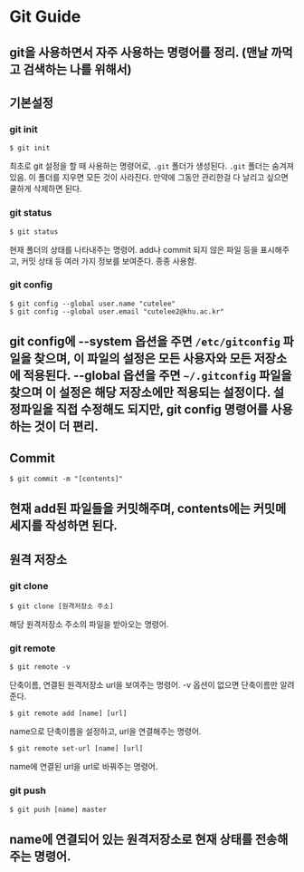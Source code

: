 
# Git Guide
git을 사용하면서 자주 사용하는 명령어를 정리. (맨날 까먹고 검색하는 나를 위해서)
---
## 기본설정
### git init
	$ git init
최초로 git 설정을 할 때 사용하는 명령어로, `.git` 폴더가 생성된다. `.git` 폴더는 숨겨져 있음. 이 폴더를 지우면 모든 것이 사라진다. 만약에 그동안 관리한걸 다 날리고 싶으면 쿨하게 삭제하면 된다.

### git status
	$ git status
현재 폴더의 상태를 나타내주는 명령어. add나 commit 되지 않은 파일 등을 표시해주고, 커밋 상태 등 여러 가지 정보를 보여준다. 종종 사용함.

### git config
	$ git config --global user.name "cutelee"
	$ git config --global user.email "cutelee2@khu.ac.kr"
git config에 **--system** 옵션을 주면 `/etc/gitconfig` 파일을 찾으며, 이 파일의 설정은 모든 사용자와 모든 저장소에 적용된다. **--global** 옵션을 주면 `~/.gitconfig` 파일을 찾으며 이 설정은 해당 저장소에만 적용되는 설정이다. 설정파일을 직접 수정해도 되지만, git config 명령어를 사용하는 것이 더 편리.
---
## Commit
	$ git commit -m "[contents]"
현재 add된 파일들을 커밋해주며, contents에는 커밋메세지를 작성하면 된다.
---
## 원격 저장소
### git clone
	$ git clone [원격저장소 주소]
해당 원격저장소 주소의 파일을 받아오는 명령어.

### git remote
	$ git remote -v
단축이름, 연결된 원격저장소 url을 보여주는 명령어. -v 옵션이 없으면 단축이름만 알려준다.

	$ git remote add [name] [url]
name으로 단축이름을 설정하고, url을 연결해주는 명령어.

	$ git remote set-url [name] [url]
name에 연결된 url을 url로 바꿔주는 명령어.

### git push
	$ git push [name] master
name에 연결되어 있는 원격저장소로 현재 상태를 전송해주는 명령어.
---
